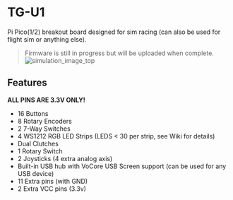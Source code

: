 # TG-U1
Pi Pico(1/2) breakout board designed for sim racing (can also be used for flight sim or anything else). 

>Firmware is still in progress but will be uploaded when complete.
![simulation_image_top](https://github.com/user-attachments/assets/85d58798-866a-4898-a920-4825c3417b80)

## Features
**ALL PINS ARE 3.3V ONLY!**
* 16 Buttons
* 8 Rotary Encoders
* 2 7-Way Switches
* 4 WS1212 RGB LED Strips (LEDS < 30 per strip, see Wiki for details)
* Dual Clutches
* 1 Rotary Switch
* 2 Joysticks (4 extra analog axis)
* Built-in USB hub with VoCore USB Screen support (can be used for any USB device)
* 11 Extra pins (with GND)
* 2 Extra VCC pins (3.3v)
